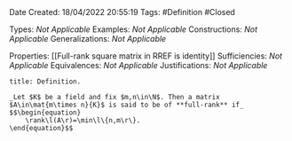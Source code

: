 <br />
<br />

Date Created: 18/04/2022 20:55:19
Tags: #Definition #Closed

Types: _Not Applicable_
Examples: _Not Applicable_
Constructions: _Not Applicable_
Generalizations: _Not Applicable_

Properties: [[Full-rank square matrix in RREF is identity]]
Sufficiencies: _Not Applicable_
Equivalences: _Not Applicable_
Justifications: _Not Applicable_

``` ad-Definition
title: Definition.

_Let $K$ be a field and fix $m,n\in\N$. Then a matrix $A\in\mat{m\times n}{K}$ is said to be of **full-rank** if_
$$\begin{equation}
    \rank\l(A\r)=\min\l\{n,m\r\}.
\end{equation}$$

```
